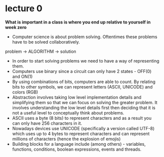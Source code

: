 # lecture 0

**What is important in a class is where you end up relative to yourself in week zero**

- Computer science is about problem solving. Oftentimes these problems have to be solved collaboratively.

problem -> ALGORITHM -> solution

- In order to start solving problems we need to have a way of representing them.
- Computers use binary since a circuit can only have 2 states - OFF(0) and ON(1)
- By using combinations of bits, computers are able to count. By relating bits to other symbols, we can represent letters (ASCII, UNICODE) and colors (RGB)
- Abstraction involves taking low level implementation details and simplifying them so that we can focus on solving the greater problem. It involves understanding the low level details first then deciding that it is not a useful level to conceptually think about problems.
- ASCII uses a byte (8 bits) to represent characters and as a result you can only have 256 characters in it.
- Nowadays devices use UNICODE (specifically a version called UTF-8) which uses up to 4 bytes to represent characters and can represent millions of characters (hence the explosion of emojis)
- Building blocks for a language include (among others) - variables, functions, conditions, boolean expressions, events and threads.
